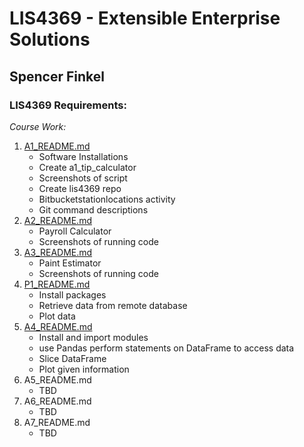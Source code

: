 # LIS4369 - Extensible Enterprise Solutions

## Spencer Finkel

### LIS4369 Requirements:

*Course Work:*

1. [A1_README.md](https://bitbucket.org/stolidMiscellanea/lis4369/src/master/a1/a1_README.md)
    - Software Installations
    - Create a1_tip_calculator
    - Screenshots of script
    - Create lis4369 repo
    - Bitbucketstationlocations activity
    - Git command descriptions
2. [A2_README.md](https://bitbucket.org/stolidMiscellanea/lis4369/src/master/a2/a2_README.md)
    - Payroll Calculator
    - Screenshots of running code
3. [A3_README.md](https://bitbucket.org/stolidMiscellanea/lis4369/src/master/a3/a3_README.md)
    - Paint Estimator
    - Screenshots of running code
4. [P1_README.md](https://bitbucket.org/stolidMiscellanea/lis4369/src/master/p1/p1_README.md)
    - Install packages
    - Retrieve data from remote database
    - Plot data
4. [A4_README.md](https://bitbucket.org/stolidMiscellanea/lis4369/src/master/a4/a4_README.md) 
    - Install and import modules
    - use Pandas perform statements on DataFrame to access data
    - Slice DataFrame
    - Plot given information
5. A5_README.md
    - TBD
6. A6_README.md
    - TBD
7. A7_README.md
    - TBD
